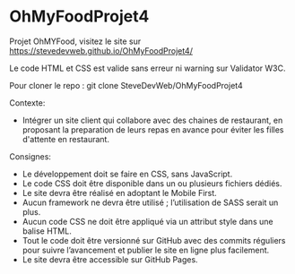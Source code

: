 # OhMyFoodProjet4

Projet OhMYFood, visitez le site sur https://stevedevweb.github.io/OhMyFoodProjet4/

Le code HTML et CSS est valide sans erreur ni warning sur Validator W3C.

Pour cloner le repo : git clone SteveDevWeb/OhMyFoodProjet4

Contexte:

- Intégrer un site client qui collabore avec des chaines de restaurant, en proposant la preparation de leurs repas en avance pour éviter les filles d'attente en restaurant.

Consignes:

- Le développement doit se faire en CSS, sans JavaScript.
- Le code CSS doit être disponible dans un ou plusieurs fichiers dédiés.
- Le site devra être réalisé en adoptant le Mobile First.
- Aucun framework ne devra être utilisé ; l’utilisation de SASS serait un
plus.
- Aucun code CSS ne doit être appliqué via un attribut style dans une balise HTML.
- Tout le code doit être versionné sur GitHub avec des commits réguliers pour
suivre l’avancement et publier le site en ligne plus facilement.
- Le site devra être accessible sur GitHub Pages.
